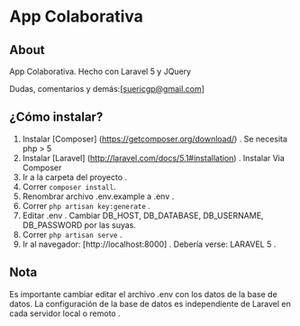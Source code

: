 App Colaborativa
====================

About
-----
App Colaborativa. Hecho con Laravel 5 y JQuery

Dudas, comentarios y demás:[suericgp@gmail.com]


¿Cómo instalar?
--------------

1. Instalar [Composer] (https://getcomposer.org/download/) . Se necesita php > 5
2. Instalar [Laravel] (http://laravel.com/docs/5.1#installation) . Instalar Via Composer
3. Ir a la carpeta del proyecto .
4. Correr `composer install`.
5. Renombrar archivo .env.example a .env .
6. Correr `php artisan key:generate` . 
7. Editar .env . Cambiar DB_HOST, DB_DATABASE, DB_USERNAME, DB_PASSWORD por las suyas.
8. Correr `php artisan serve` .
9. Ir al navegador: [http://localhost:8000] . Debería verse: LARAVEL 5 .

Nota
-----
Es importante cambiar editar el archivo .env con los datos de la base de datos. La configuración de la base de datos es independiente de Laravel en cada servidor local o remoto .
